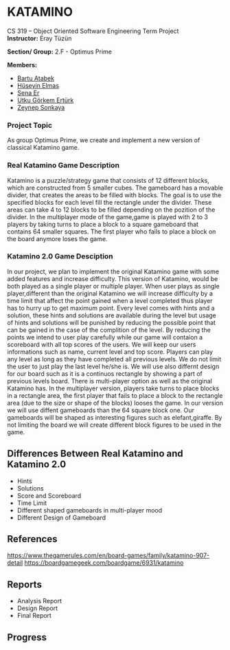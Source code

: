 # KATAMINO

CS 319 – Object Oriented Software Engineering Term Project  
**Instructor:**  Eray Tüzün

**Section/ Group:** 2.F - Optimus Prime

**Members:**
-   [Bartu Atabek](https://github.com/bartuatabek)
-   [Hüseyin Elmas](https://github.com/HuseyinOrkun)
-   [Sena Er](https://github.com/valkyrie7)  
-   [Utku Görkem Ertürk](https://github.com/utgoer)
-   [Zeynep Sonkaya](https://github.com/zeynnnnn)

### Project Topic
As group Optimus Prime, we create and implement a new version of classical Katamino game. 

### Real Katamino Game Description
Katamino is a puzzle/strategy game that consists of 12 different blocks, which are constructed from 5 smaller cubes. The gameboard has a movable divider, that creates the areas to be filled with blocks. The goal is to use the specified blocks for each level fill the rectangle under the divider. These areas can take 4 to 12 blocks to be filled depending on the pozition of the divider.
In the multiplayer mode of the game,game is played with 2 to 3 players by taking turns to place a block to a square gameboard that contains 64 smaller squares. The first player who fails to place a block on the board anymore loses the game.
 
 
 ### Katamino 2.0 Game Desciption
 In our project, we plan to implement the original Katamino game with some added features and increase difficulty. This version of Katamino, would be both played as a single player or multiple player. When user plays as single player,different than the original Katamino we will increase difficulty by a time limit that affect the point gained when a level completed thus player has to hurry up to get maximum point. Every level comes with hints and a solution, these hints and solutions are available during the level but usage of hints and solutions will be punished by reducing the possible point that can be gained in the case of the complition of the level. By reducing the points we intend to user play carefully while our game will contaion a scoreboard with all top scores of the users. We will keep our users informations such as name, current level and top score. Players can play any level as long as they have completed all previous levels. We do not limit the user to just play the last level he/she is. We will use also differnt design for our board such as it is a continuos rectangle by showing a part of previous levels board.
There is multi-player option as well as the original Katamino has. In the multiplayer version, players take turns to place blocks in a rectangle area, the first player that fails to place a block to the rectangle area (due to the size or shape of the blocks) looses the game. In our version we will use diffent gameboards than the 64 square block one. Our gameboards will be shaped as interesting figures such as elefant,giraffe. By not limiting the board we will create different block figures to be used in the game.

## Differences Between Real Katamino and Katamino 2.0
  - Hints
  - Solutions
  - Score and Scoreboard
  - Time Limit
  - Different shaped gameboards in multi-player mood
  - Different Design of Gameboard
  

## References
https://www.thegamerules.com/en/board-games/family/katamino-907-detail
https://boardgamegeek.com/boardgame/6931/katamino

## Reports
 - Analysis Report
 - Design Report
 - Final Report

## Progress

